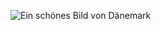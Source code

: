 ![Ein schönes Bild von Dänemark](https://zeitreisen.zeit.de/wp-content/uploads/2020/06/aufmacher_daenemark.jpg)
